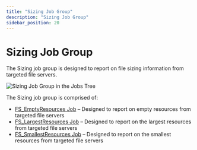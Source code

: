 ```yaml
---
title: "Sizing Job Group"
description: "Sizing Job Group"
sidebar_position: 20
---
```


# Sizing Job Group

The Sizing job group is designed to report on file sizing information from targeted file servers.

![Sizing Job Group in the Jobs Tree](/img/product_docs/accessanalyzer/11.6/solutions/filesystem/content/sizing/sizingjobstree.webp)

The Sizing job group is comprised of:

- [FS_EmptyResources Job](/docs/accessanalyzer/11.6/solutions/filesystem/content/sizing/fs_emptyresources.md)
  – Designed to report on empty resources from targeted file servers
- [FS_LargestResources Job](/docs/accessanalyzer/11.6/solutions/filesystem/content/sizing/fs_largestresources.md)
  – Designed to report on the largest resources from targeted file servers
- [FS_SmallestResources Job](/docs/accessanalyzer/11.6/solutions/filesystem/content/sizing/fs_smallestresources.md)
  – Designed to report on the smallest resources from targeted file servers
